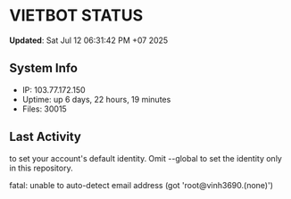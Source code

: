 # VIETBOT STATUS
**Updated**: Sat Jul 12 06:31:42 PM +07 2025

## System Info
- IP: 103.77.172.150
- Uptime: up 6 days, 22 hours, 19 minutes
- Files: 30015

## Last Activity

to set your account's default identity.
Omit --global to set the identity only in this repository.

fatal: unable to auto-detect email address (got 'root@vinh3690.(none)')

